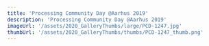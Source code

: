 ```yaml
---
title: 'Processing Community Day @Aarhus 2019'
description: 'Processing Community Day @Aarhus 2019'
imageUrl: '/assets/2020_GalleryThumbs/large/PCD-1247.jpg'
thumbUrl: '/assets/2020_GalleryThumbs/thumbs/PCD-1247_thumb.png'
---
```

